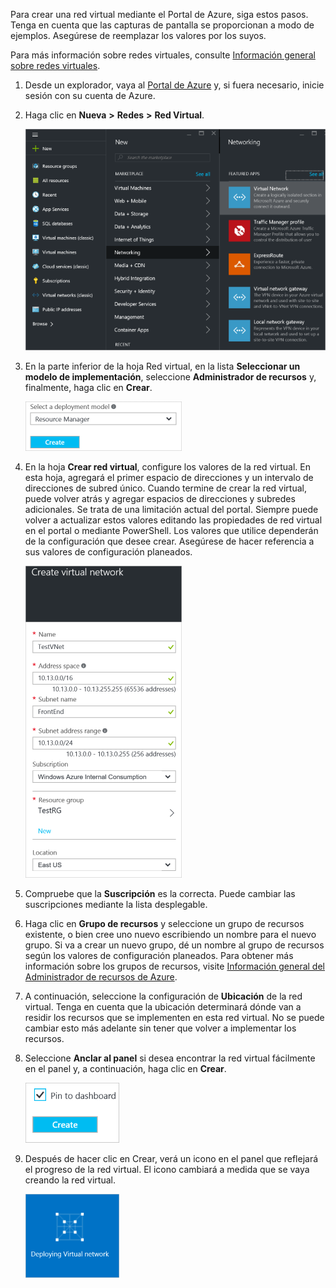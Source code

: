 Para crear una red virtual mediante el Portal de Azure, siga estos pasos. Tenga en cuenta que las capturas de pantalla se proporcionan a modo de ejemplos. Asegúrese de reemplazar los valores por los suyos.

Para más información sobre redes virtuales, consulte [Información general sobre redes virtuales](../articles/virtual-network/virtual-networks-overview.md).

1. Desde un explorador, vaya al [Portal de Azure](http://portal.azure.com) y, si fuera necesario, inicie sesión con su cuenta de Azure.

2. Haga clic en **Nueva** **>** **Redes** **>** **Red Virtual**.

	![VNetBlade](./media/vpn-gateway-basic-vnet-rm-portal-include/newvnetportal650.png)

3. En la parte inferior de la hoja Red virtual, en la lista **Seleccionar un modelo de implementación**, seleccione **Administrador de recursos** y, finalmente, haga clic en **Crear**.


	![Selección del Administrador de recursos](./media/vpn-gateway-basic-vnet-rm-portal-include/resourcemanager250.png)

4. En la hoja **Crear red virtual**, configure los valores de la red virtual. En esta hoja, agregará el primer espacio de direcciones y un intervalo de direcciones de subred único. Cuando termine de crear la red virtual, puede volver atrás y agregar espacios de direcciones y subredes adicionales. Se trata de una limitación actual del portal. Siempre puede volver a actualizar estos valores editando las propiedades de red virtual en el portal o mediante PowerShell. Los valores que utilice dependerán de la configuración que desee crear. Asegúrese de hacer referencia a sus valores de configuración planeados.

	![Hoja Crear red virtual](./media/vpn-gateway-basic-vnet-rm-portal-include/createavnet250.png)

5. Compruebe que la **Suscripción** es la correcta. Puede cambiar las suscripciones mediante la lista desplegable.

6. Haga clic en **Grupo de recursos** y seleccione un grupo de recursos existente, o bien cree uno nuevo escribiendo un nombre para el nuevo grupo. Si va a crear un nuevo grupo, dé un nombre al grupo de recursos según los valores de configuración planeados. Para obtener más información sobre los grupos de recursos, visite [Información general del Administrador de recursos de Azure](resource-group-overview.md/#resource-groups).

7. A continuación, seleccione la configuración de **Ubicación** de la red virtual. Tenga en cuenta que la ubicación determinará dónde van a residir los recursos que se implementen en esta red virtual. No se puede cambiar esto más adelante sin tener que volver a implementar los recursos.

8. Seleccione **Anclar al panel** si desea encontrar la red virtual fácilmente en el panel y, a continuación, haga clic en **Crear**.
	
	![Anclar al panel](./media/vpn-gateway-basic-vnet-rm-portal-include/pintodashboard150.png)


9. Después de hacer clic en Crear, verá un icono en el panel que reflejará el progreso de la red virtual. El icono cambiará a medida que se vaya creando la red virtual.

	![Icono de Crear red virtual](./media/vpn-gateway-basic-vnet-rm-portal-include/deploying150.png)

<!---HONumber=AcomDC_0406_2016-->